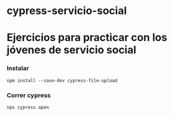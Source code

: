 # cypress-servicio-social
# Ejercicios para practicar con los jóvenes de servicio social

### Instalar
``npm install --save-dev cypress-file-upload``

### Correr cypress
``npx cypress open``